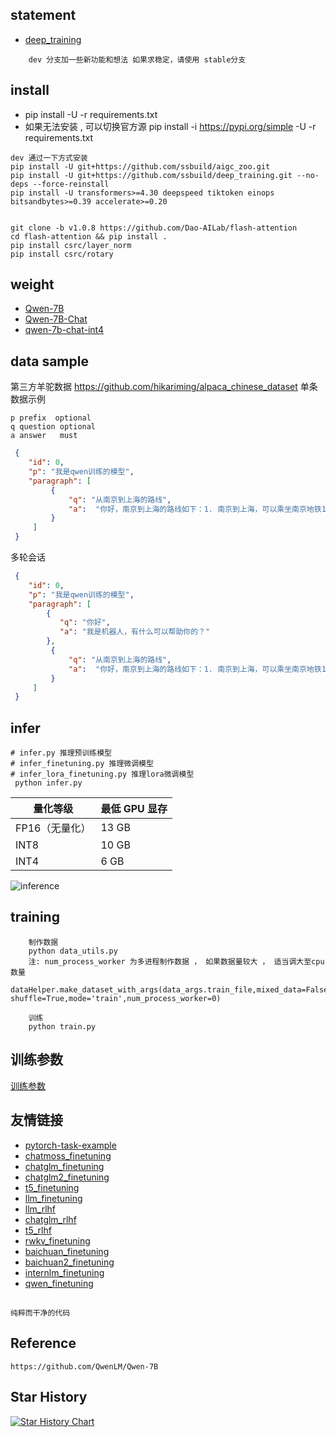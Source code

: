 ##  statement
- [deep_training](https://github.com/ssbuild/deep_training)

```text
    dev 分支加一些新功能和想法 如果求稳定，请使用 stable分支

```
   


## install
  - pip install -U -r requirements.txt
  - 如果无法安装 , 可以切换官方源 pip install -i https://pypi.org/simple -U -r requirements.txt  

```text
dev 通过一下方式安装
pip install -U git+https://github.com/ssbuild/aigc_zoo.git
pip install -U git+https://github.com/ssbuild/deep_training.git --no-deps --force-reinstall
pip install -U transformers>=4.30 deepspeed tiktoken einops bitsandbytes>=0.39 accelerate>=0.20


git clone -b v1.0.8 https://github.com/Dao-AILab/flash-attention
cd flash-attention && pip install .
pip install csrc/layer_norm
pip install csrc/rotary
```


## weight

 - [Qwen-7B](https://huggingface.co/Qwen/Qwen-7B)
 - [Qwen-7B-Chat](https://huggingface.co/Qwen/Qwen-7B-Chat)
 - [qwen-7b-chat-int4](https://huggingface.co/ssbuild/qwen-7b-chat-int4)



## data sample
   第三方羊驼数据 https://github.com/hikariming/alpaca_chinese_dataset
    单条数据示例

```text
p prefix  optional
q question optional
a answer   must

```
```json
 {
    "id": 0, 
    "p": "我是qwen训练的模型",
    "paragraph": [
         {
             "q": "从南京到上海的路线",
             "a":  "你好，南京到上海的路线如下：1. 南京到上海，可以乘坐南京地铁1号线，在南京站乘坐轨道交通1号线。2. 南京到浦东机场，可以搭乘上海地铁1号，在陆家嘴站乘坐地铁1线，在浦东国际机场站乘坐机场快线，前往上海浦东国际机场。3. 上海到南京，可以换乘上海地铁2号线，从南京站换乘地铁2线，再从南京南站换乘地铁1路，然后到达上海站"
         }
     ]
 }
```

   多轮会话
```json
 {
    "id": 0, 
    "p": "我是qwen训练的模型",
    "paragraph": [
        {
           "q": "你好",
           "a": "我是机器人，有什么可以帮助你的？"
        },
         {
             "q": "从南京到上海的路线",
             "a":  "你好，南京到上海的路线如下：1. 南京到上海，可以乘坐南京地铁1号线，在南京站乘坐轨道交通1号线。2. 南京到浦东机场，可以搭乘上海地铁1号，在陆家嘴站乘坐地铁1线，在浦东国际机场站乘坐机场快线，前往上海浦东国际机场。3. 上海到南京，可以换乘上海地铁2号线，从南京站换乘地铁2线，再从南京南站换乘地铁1路，然后到达上海站"
         }
     ]
 }

```




## infer
    # infer.py 推理预训练模型
    # infer_finetuning.py 推理微调模型
    # infer_lora_finetuning.py 推理lora微调模型
     python infer.py


| **量化等级**    | **最低 GPU 显存** |
| -------------- | ----------------- |
| FP16（无量化）   | 13 GB             |
| INT8           | 10 GB              |
| INT4           | 6 GB               |

   

![inference](data/1.png)




## training
```text
    制作数据
    python data_utils.py
    注: num_process_worker 为多进程制作数据 ， 如果数据量较大 ， 适当调大至cpu数量
    dataHelper.make_dataset_with_args(data_args.train_file,mixed_data=False, shuffle=True,mode='train',num_process_worker=0)
    
    训练
    python train.py
```

## 训练参数
[训练参数](args.MD)




## 友情链接

- [pytorch-task-example](https://github.com/ssbuild/pytorch-task-example)
- [chatmoss_finetuning](https://github.com/ssbuild/chatmoss_finetuning)
- [chatglm_finetuning](https://github.com/ssbuild/chatglm_finetuning)
- [chatglm2_finetuning](https://github.com/ssbuild/chatglm2_finetuning)
- [t5_finetuning](https://github.com/ssbuild/t5_finetuning)
- [llm_finetuning](https://github.com/ssbuild/llm_finetuning)
- [llm_rlhf](https://github.com/ssbuild/llm_rlhf)
- [chatglm_rlhf](https://github.com/ssbuild/chatglm_rlhf)
- [t5_rlhf](https://github.com/ssbuild/t5_rlhf)
- [rwkv_finetuning](https://github.com/ssbuild/rwkv_finetuning)
- [baichuan_finetuning](https://github.com/ssbuild/baichuan_finetuning)
- [baichuan2_finetuning](https://github.com/ssbuild/baichuan2_finetuning)
- [internlm_finetuning](https://github.com/ssbuild/internlm_finetuning)
- [qwen_finetuning](https://github.com/ssbuild/qwen_finetuning)
## 
    纯粹而干净的代码



## Reference
    https://github.com/QwenLM/Qwen-7B




## Star History

[![Star History Chart](https://api.star-history.com/svg?repos=ssbuild/qwen_finetuning&type=Date)](https://star-history.com/#ssbuild/qwen_finetuning&Date)

